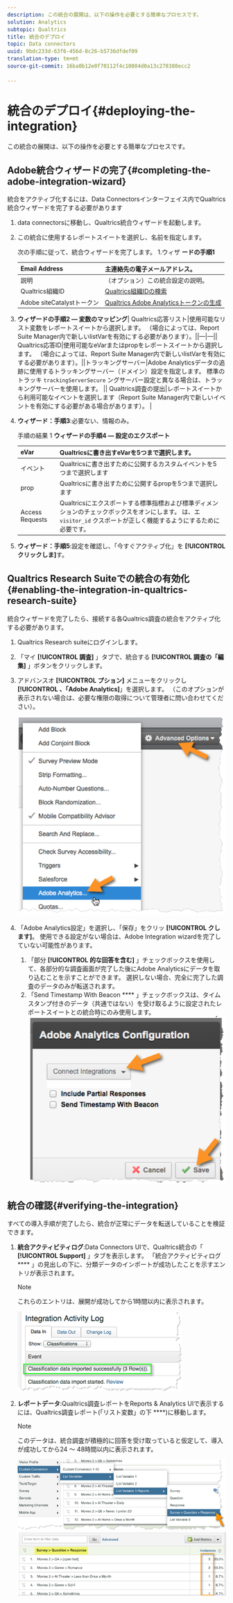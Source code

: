 ```yaml
---
description: この統合の展開は、以下の操作を必要とする簡単なプロセスです。
solution: Analytics
subtopic: Qualtrics
title: 統合のデプロイ
topic: Data connectors
uuid: 9bdc233d-63f6-456d-8c26-b5736dfdef09
translation-type: tm+mt
source-git-commit: 16ba0b12e0f70112f4c10804d0a13c278388ecc2

---
```



# 統合のデプロイ{#deploying-the-integration}

この統合の展開は、以下の操作を必要とする簡単なプロセスです。

## Adobe統合ウィザードの完了{#completing-the-adobe-integration-wizard}

統合をアクティブ化するには、Data Connectorsインターフェイス内でQualtrics統合ウィザードを完了する必要があります

1. data connectorsに移動し、Qualtrics統合ウィザードを起動します。
1. この統合に使用するレポートスイートを選択し、名前を指定します。

   次の手順に従って、統合ウィザードを完了します。 1.ウィザ **ードの手順1**

   | Email Address | 主連絡先の電子メールアドレス。 |
   |---|---|
   | 説明 | （オプション）この統合設定の説明。 |
   | Qualtrics組織ID | [Qualtrics組織IDの検索](../qualtrics-overview/qualtrics-org-id.md) |
   | Adobe siteCatalystトークン | [Qualtrics Adobe Analyticsトークンの生成](../qualtrics-overview/qualtrics-token.md) |

1. **ウィザードの手順2 — 変数のマッピング**| Qualtrics応答リスト|使用可能なリスト変数をレポートスイートから選択します。 （場合によっては、Report Suite Manager内で新しいlistVarを有効にする必要があります）。||—|—|| Qualtrics応答ID|使用可能なeVarまたはpropをレポートスイートから選択します。 （場合によっては、Report Suite Manager内で新しいlistVarを有効にする必要があります）。||トラッキングサーバー|Adobe Analyticsデータの追跡に使用するトラッキングサーバー（ドメイン）設定を指定します。 標準のトラッキ `trackingServerSecure` ングサーバー設定と異なる場合は、トラッキングサーバーを使用します。  || Qualtrics調査の提出|レポートスイートから利用可能なイベントを選択します（Report Suite Manager内で新しいイベントを有効にする必要がある場合があります）。  |

1. **ウィザード：手順3**:必要ない、情報のみ。

   手順の結果 1 **ウィザードの手順4 — 設定のエクスポート**

   | eVar | Qualtricsに書き出すeVarを5つまで選択します。 |
   |---|---|
   | イベント | Qualtricsに書き出すために公開するカスタムイベントを5つまで選択します |
   | prop | Qualtricsに書き出すために公開するpropを5つまで選択します |
   | Access Requests | Qualtricsにエクスポートする標準指標および標準ディメンションのチェックボックスをオンにします。 は、エ `visitor_id` クスポートが正しく機能するようにするために必要です。 |

1. **ウィザード：手順5**:設定を確認し、「今すぐアクティブ化」を **[!UICONTROL クリックしま]**&#x200B;す。

## Qualtrics Research Suiteでの統合の有効化{#enabling-the-integration-in-qualtrics-research-suite}

統合ウィザードを完了したら、接続する各Qualtrics調査の統合をアクティブ化する必要があります。

1. Qualtrics Research suiteにログインします。
1. 「マイ **[!UICONTROL 調査]** 」タブで、統合する **[!UICONTROL 調査の「編集]** 」ボタンをクリックします。
1. アドバンスオ **[!UICONTROL プション]** メニューをクリックし **[!UICONTROL 、「Adobe Analytics]**」を選択します。 （このオプションが表示されない場合は、必要な権限の取得について管理者に問い合わせてください）。

   ![](assets/advanced_options.png)

1. 「Adobe Analytics設定」を選択し、「保存」をクリッ **[!UICONTROL クします]**。 使用できる設定がない場合は、Adobe Integration wizardを完了していない可能性があります。
   1. 「部分 **[!UICONTROL 的な回答を含む]** 」チェックボックスを使用して、各部分的な調査画面が完了した後にAdobe Analyticsにデータを取り込むことを示すことができます。 選択しない場合、完全に完了した調査のデータのみが転送されます。
   1. 「Send Timestamp With Beacon **** 」チェックボックスは、タイムスタンプ付きのデータ（共通ではない）を受け取るように設定されたレポートスイートとの統合時にのみ使用します。
   ![](assets/integration_config.png)

## 統合の確認{#verifying-the-integration}

すべての導入手順が完了したら、統合が正常にデータを転送していることを検証できます。

1. **統合アクティビティログ**:Data Connectors UIで、Qualtrics統合の「 **[!UICONTROL Support]** 」タブを表示します。 「統合アクティビティログ **** 」の見出しの下に、分類データのインポートが成功したことを示すエントリが表示されます。

   >[!NOTE]
   >
   >これらのエントリは、展開が成功してから1時間以内に表示されます。

   ![](assets/verify-1.png)

1. **レポートデータ**:Qualtrics調査レポートをReports &amp; Analytics UIで表示するには、Qualtrics調査レポート(「リスト変数」の下 ****)に移動します。

   >[!NOTE]
   >
   >このデータは、統合調査が積極的に回答を受け取っていると仮定して、導入が成功してから24 ～ 48時間以内に表示されます。

   ![](assets/verify-2.png) ![](assets/verify-3.png)


